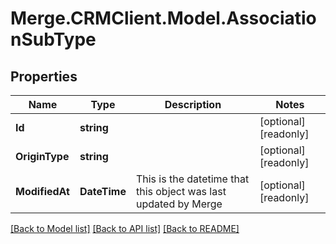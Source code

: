 # Merge.CRMClient.Model.AssociationSubType

## Properties

Name | Type | Description | Notes
------------ | ------------- | ------------- | -------------
**Id** | **string** |  | [optional] [readonly] 
**OriginType** | **string** |  | [optional] [readonly] 
**ModifiedAt** | **DateTime** | This is the datetime that this object was last updated by Merge | [optional] [readonly] 

[[Back to Model list]](../README.md#documentation-for-models) [[Back to API list]](../README.md#documentation-for-api-endpoints) [[Back to README]](../README.md)

